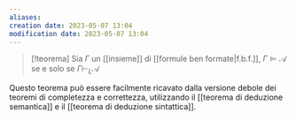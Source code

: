 ```yaml
---
aliases: 
creation date: 2023-05-07 13:04
modification date: 2023-05-07 13:04
---
```


> [!teorema] 
> Sia $\Gamma$ un [[insieme]] di [[formule ben formate|f.b.f.]], $\Gamma \vDash \mathcal{A}$ se e solo se $\Gamma\vdash_{L} \mathcal{A}$

Questo teorema può essere facilmente ricavato dalla versione debole dei teoremi di completezza e correttezza, utilizzando il [[teorema di deduzione semantica]] e il [[teorema di deduzione sintattica]].

